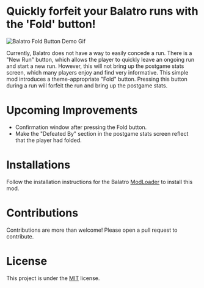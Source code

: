 # Quickly forfeit your Balatro runs with the 'Fold' button!

![Balatro Fold Button Demo Gif](https://github.com/happinyz/BalatroFoldButton/assets/59787978/c1108119-b29e-454d-9c52-ee5195b807ef)

Currently, Balatro does not have a way to easily concede a run. There is a "New Run" button, which allows the player to quickly leave an ongoing run and start a new run. However, this will not bring up the postgame stats screen, which many players enjoy and find very informative. This simple mod introduces a theme-appropriate "Fold" button. Pressing this button during a run will forfeit the run and bring up the postgame stats.

# Upcoming Improvements
- Confirmation window after pressing the Fold button.
- Make the "Defeated By" section in the postgame stats screen reflect that the player had folded.

# Installations
Follow the installation instructions for the Balatro [ModLoader](https://github.com/Steamopollys/Steamodded/tree/0.6.0) to install this mod.

# Contributions
Contributions are more than welcome! Please open a pull request to contribute.

# License
This project is under the [MIT](https://choosealicense.com/licenses/mit/) license.
